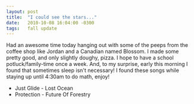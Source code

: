 ```yaml
---
layout: post
title:  "I could see the stars..."
date:   2010-10-08 16:04:00 -0300
tags:   fall update
---
```


Had an awesome time today hanging out with some of the peeps from the coffee shop like Jordan and a Canadian named Blossom. I made some pretty good, and only slightly doughy, pizza. I hope to have a school potluck/family-time once a week. And, to my surprise, early this morning I found that sometimes sleep isn't necessary! I found these songs while staying up until 4:30am to do math, enjoy!

* Just Glide - Lost Ocean
* Protection - Future Of Forestry
